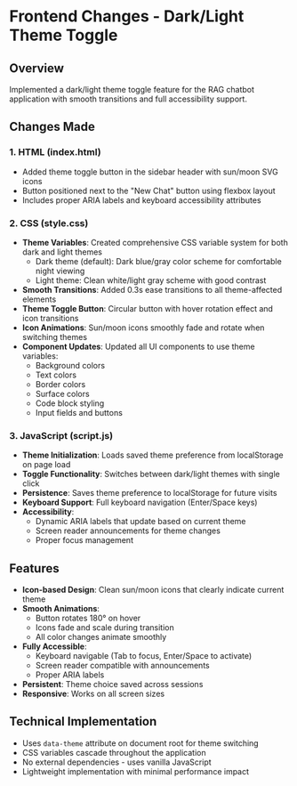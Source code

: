 # Frontend Changes - Dark/Light Theme Toggle

## Overview
Implemented a dark/light theme toggle feature for the RAG chatbot application with smooth transitions and full accessibility support.

## Changes Made

### 1. HTML (index.html)
- Added theme toggle button in the sidebar header with sun/moon SVG icons
- Button positioned next to the "New Chat" button using flexbox layout
- Includes proper ARIA labels and keyboard accessibility attributes

### 2. CSS (style.css)
- **Theme Variables**: Created comprehensive CSS variable system for both dark and light themes
  - Dark theme (default): Dark blue/gray color scheme for comfortable night viewing
  - Light theme: Clean white/light gray scheme with good contrast
- **Smooth Transitions**: Added 0.3s ease transitions to all theme-affected elements
- **Theme Toggle Button**: Circular button with hover rotation effect and icon transitions
- **Icon Animations**: Sun/moon icons smoothly fade and rotate when switching themes
- **Component Updates**: Updated all UI components to use theme variables:
  - Background colors
  - Text colors  
  - Border colors
  - Surface colors
  - Code block styling
  - Input fields and buttons

### 3. JavaScript (script.js)
- **Theme Initialization**: Loads saved theme preference from localStorage on page load
- **Toggle Functionality**: Switches between dark/light themes with single click
- **Persistence**: Saves theme preference to localStorage for future visits
- **Keyboard Support**: Full keyboard navigation (Enter/Space keys)
- **Accessibility**: 
  - Dynamic ARIA labels that update based on current theme
  - Screen reader announcements for theme changes
  - Proper focus management

## Features
- **Icon-based Design**: Clean sun/moon icons that clearly indicate current theme
- **Smooth Animations**: 
  - Button rotates 180° on hover
  - Icons fade and scale during transition
  - All color changes animate smoothly
- **Fully Accessible**:
  - Keyboard navigable (Tab to focus, Enter/Space to activate)
  - Screen reader compatible with announcements
  - Proper ARIA labels
- **Persistent**: Theme choice saved across sessions
- **Responsive**: Works on all screen sizes

## Technical Implementation
- Uses `data-theme` attribute on document root for theme switching
- CSS variables cascade throughout the application
- No external dependencies - uses vanilla JavaScript
- Lightweight implementation with minimal performance impact
